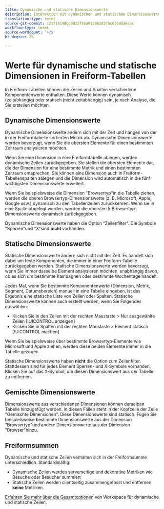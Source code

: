 ```yaml
---
title: Dynamische und statische Dimensionswerte
description: Interaktion mit dynamischen und statischen Dimensionswerten in Tabellen.
translation-type: tm+mt
source-git-commit: c21f16148bd8d23f8ba912662827bc636dda6ebc
workflow-type: tm+mt
source-wordcount: '475'
ht-degree: 2%

---
```



# Werte für dynamische und statische Dimensionen in Freiform-Tabellen

In Freiform-Tabellen können die Zeilen und Spalten verschiedene Komponentenwerte enthalten. Diese Werte können dynamisch (zeitabhängig) oder statisch (nicht zeitabhängig) sein, je nach Analyse, die Sie erstellen möchten.

## Dynamische Dimensionswerte

Dynamische Dimensionswerte ändern sich mit der Zeit und hängen von der in der Freiformtabelle sortierten Metrik ab. Dynamische Dimensionswerte werden bevorzugt, wenn Sie die obersten Elemente für einen bestimmten Zeitraum analysieren möchten.

Wenn Sie eine Dimension in eine Freiformtabelle ablegen, werden dynamische Zeilen zurückgegeben. Sie stellen die obersten Elemente dar, die der Dimension für eine bestimmte Metrik und einen bestimmten Zeitraum entsprechen. Sie können eine Dimension auch in Freiform-Tabellenspalten ablegen und die Dimension wird automatisch in die fünf wichtigsten Dimensionswerte erweitert.

Wenn Sie beispielsweise die Dimension &quot;Browsertyp&quot;in die Tabelle ziehen, werden die oberen Browsertyp-Dimensionswerte (z. B. Microsoft, Apple, Google usw.) dynamisch zu den Tabellenzeilen zurückkehren. Wenn sie in eine Spalte abgelegt werden, werden die obersten 5 Browsertyp-Dimensionswerte dynamisch zurückgegeben.

Dynamische Dimensionswerte haben die Option &quot;Zeilenfilter&quot;. Die Symbole &quot;Sperren&quot;und &quot;X&quot;sind **nicht** vorhanden.

## Statische Dimensionswerte

Statische Dimensionswerte ändern sich nicht mit der Zeit. Es handelt sich dabei um feste Komponenten, die immer in einer Freiform-Tabelle zurückgegeben werden. Statische Dimensionswerte werden bevorzugt, wenn Sie immer dasselbe Element analysieren möchten, unabhängig davon, ob es sich um bestimmte Kampagnen oder bestimmte Wochentage handelt.

Jedes Mal, wenn Sie bestimmte Komponentenwerte (Dimension, Metrik, Segment, Datumsbereich) manuell in eine Tabelle eingeben, ist das Ergebnis eine statische Liste von Zeilen oder Spalten. Statische Dimensionswerte können auch erstellt werden, wenn Sie Folgendes auswählen:

* Klicken Sie in den Zeilen mit der rechten Maustaste > Nur ausgewählte Zeilen [!UICONTROL anzeigen]
* Klicken Sie in Spalten mit der rechten Maustaste > Element statisch [!UICONTROL machen]

Wenn Sie beispielsweise über bestimmte Browsertyp-Elemente wie Microsoft und Apple ziehen, werden diese beiden Elemente immer in die Tabelle gezogen.

Statische Dimensionswerte haben **nicht** die Option zum Zeilenfilter. Stattdessen sind für jedes Element Sperren- und X-Symbole vorhanden. Klicken Sie auf das X-Symbol, um diesen Dimensionswert aus der Tabelle zu entfernen.

## Gemischte Dimensionswerte

Dimensionswerte aus verschiedenen Dimensionen können derselben Tabelle hinzugefügt werden. In diesen Fällen steht in der Kopfzeile der Zeile &quot;Gemischte Dimensionen&quot;. Diese Dimensionswerte sind statisch. Fügen Sie beispielsweise bestimmte Dimensionswerte aus der Dimension &quot;Browsertyp&quot;und andere Dimensionswerte aus der Dimension &quot;Browser&quot;hinzu.

## Freiformsummen

Dynamische und statische Zeilen verhalten sich in der Freiformsumme unterschiedlich. Standardmäßig:

* Dynamische Zeilen werden serverseitige und dekorative Metriken wie Besuche oder Besucher summiert
* Statische Zeilen werden clientseitig zusammengefasst und entfernen **keine** Metriken.

[Erfahren Sie mehr über die Gesamtoptionen](https://docs.adobe.com/content/help/de-DE/analytics/analyze/analysis-workspace/build-workspace-project/workspace-totals.html) von Workspace für dynamische und statische Zeilen.
